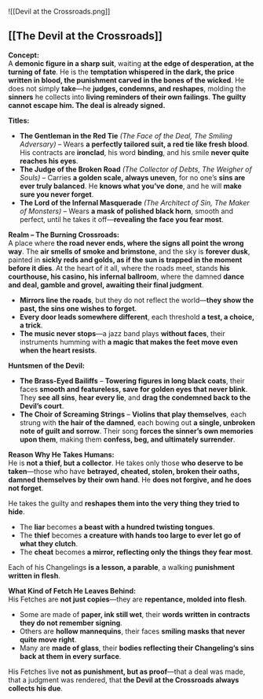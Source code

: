 ![[Devil at the Crossroads.png]]
## **[[The Devil at the Crossroads]]**  

**Concept:**  
A **demonic figure in a sharp suit**, waiting **at the edge of desperation, at the turning of fate**. He is the **temptation whispered in the dark, the price written in blood, the punishment carved in the bones of the wicked**. He does not simply **take**—he **judges, condemns, and reshapes**, molding the **sinners** he collects into **living reminders of their own failings**. **The guilty cannot escape him. The deal is already signed.**  

**Titles:**  
- **The Gentleman in the Red Tie** *(The Face of the Deal, The Smiling Adversary)* – Wears **a perfectly tailored suit, a red tie like fresh blood**. His contracts are **ironclad**, his word **binding**, and his smile **never quite reaches his eyes**.  
- **The Judge of the Broken Road** *(The Collector of Debts, The Weigher of Souls)* – Carries **a golden scale, always uneven**, for no one’s **sins are ever truly balanced**. He **knows what you’ve done**, and he will **make sure you never forget**.  
- **The Lord of the Infernal Masquerade** *(The Architect of Sin, The Maker of Monsters)* – Wears **a mask of polished black horn**, smooth and perfect, until he takes it off—**revealing the face you fear most**.  

**Realm – The Burning Crossroads:**  
A place where **the road never ends, where the signs all point the wrong way**. The **air smells of smoke and brimstone**, and the sky is **forever dusk**, painted in **sickly reds and golds, as if the sun is trapped in the moment before it dies**. At the heart of it all, where the roads meet, stands **his courthouse, his casino, his infernal ballroom**, where the damned **dance and deal, gamble and grovel, awaiting their final judgment**.  

- **Mirrors line the roads**, but they do not reflect the world—**they show the past, the sins one wishes to forget**.  
- **Every door leads somewhere different**, each threshold **a test, a choice, a trick**.  
- **The music never stops**—a jazz band plays **without faces**, their instruments humming with **a magic that makes the feet move even when the heart resists**.

**Huntsmen of the Devil:**  
- **The Brass-Eyed Bailiffs** – **Towering figures in long black coats**, their faces **smooth and featureless, save for golden eyes that never blink**. They **see all sins**, **hear every lie**, and **drag the condemned back to the Devil’s court**.  
- **The Choir of Screaming Strings** – **Violins that play themselves**, each strung with **the hair of the damned**, each bowing out **a single, unbroken note of guilt and sorrow**. Their song **forces the sinner’s own memories upon them**, making them **confess, beg, and ultimately surrender**.  

**Reason Why He Takes Humans:**  
He is **not a thief, but a collector**. He takes only those **who deserve to be taken**—those who have **betrayed, cheated, stolen, broken their oaths, damned themselves by their own hand**. He **does not forgive, and he does not forget**.  

He takes the guilty and **reshapes them into the very thing they tried to hide**.  
- The **liar** becomes **a beast with a hundred twisting tongues**.  
- The **thief** becomes **a creature with hands too large to ever let go of what they clutch**.  
- The **cheat** becomes **a mirror, reflecting only the things they fear most**.  

Each of his Changelings **is a lesson, a parable**, a walking **punishment written in flesh**.  

**What Kind of Fetch He Leaves Behind:**  
His Fetches are **not just copies**—they are **repentance, molded into flesh**.  

- Some are made of **paper, ink still wet**, their **words written in contracts they do not remember signing**.  
- Others are **hollow mannequins**, their faces **smiling masks that never quite move right**.  
- Many are **made of glass**, their **bodies reflecting their Changeling’s sins back at them in every surface**.  

His Fetches live **not as punishment, but as proof**—that a deal was made, that a judgment was rendered, that **the Devil at the Crossroads always collects his due**.